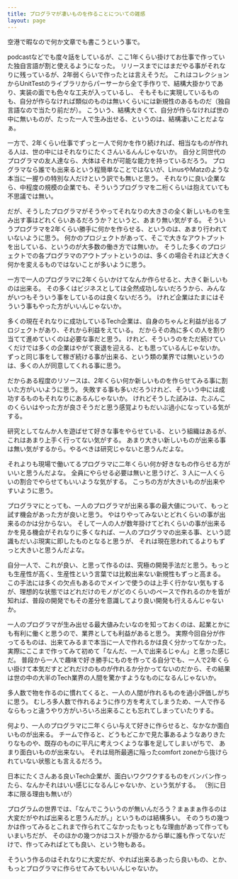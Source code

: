 ```yaml
---
title: プログラマが凄いものを作ることについての雑感
layout: page
---
```


空港で暇なので何か文章でも書こうという事で。

podcastなどでも度々話をしているが、ここ1年くらい掛けてお仕事で作っていた独自言語が割と使えるようになった。
リリースまでにはまだやる事がそれなりに残っているが、2年弱くらいで作ったとは言えそうだ。
これはコレクションからUnitTestのライブラリからパーサーから全て手作りで、結構大掛かりであり、実装の面でも色々な工夫が入っているし、
そもそもに実現しているものも、自分が作らなければ類似のものは無いくらいには新規性のあるものだ（独自言語なので当たり前だが）。
こういう、結構大きくて、自分が作らなければ世の中に無いものが、たった一人で生み出せる、というのは、結構凄いことだよなぁ。

一方で、2年くらい仕事でずっと一人で何かを作り続ければ、相当なものが作れる人は、世の中にはそれなりにたくさんいるんんじゃないか。
自分と同世代のプログラマの友人達なら、大体はそれが可能な能力を持っているだろう。
プログラマなら誰でも出来るという程簡単なことではないが、LinusやMatzのような本当に一握りの特別な人だけという訳でも無いと思う。
それなりに良い企業なら、中程度の規模の企業でも、そういうプログラマを二桁くらいは抱えていても不思議では無い。

だが、そうしたプログラマがそうやってそれなりの大きさの全く新しいものを生み出す事はどれくらいあるだろうか？というと、あまり無い気がする。
そういうプログラマを2年くらい勝手に何かを作らせる、というのは、あまり行われていないように思う。
何かのプロジェクトがあって、そこで大きなアウトプットを出している、というのが大多数の働き方では無いか。
そうした多くのプロジェクトでの各プログラマのアウトプットというのは、多くの場合それほど大きく何かを変えるものではないことが多いように思う。

一方で一人のプログラマに2年くらいかけてなんか作らせると、大きく新しいものは出来る。
その多くはビジネスとしては全然成功しないだろうから、みんながいつもそういう事をしているのは良くないだろう。
けれど企業はたまにはそういう事もやった方がいいんじゃないか。

多くの現在それなりに成功しているTech企業は、自身のちゃんと利益が出るプロジェクトがあり、それから利益をえている。
だからその為に多くの人を割り当てて進めていくのは必要な事だと思う。
けれど、そういうのをただ続けていくだけでは多くの企業はやがて衰退を迎える、とも思っているんじゃないか。
ずっと同じ事をして稼ぎ続ける事が出来る、という類の業界では無いというのは、多くの人が同意してくれる事に思う。

だからある程度のリソースは、2年くらい何か新しいものを作らせてみる事に割いた方がいいように思う。
失敗する事も多いだろうけれど、そういう中には成功するものもそれなりにあるんじゃないか。
けれどそうした試みは、たぶんこのくらいはやった方が良さそうだと思う感覚よりもだいぶ過小になっている気がする。

研究としてなんか人を遊ばせて好きな事をやらせている、という組織はあるが、これはあまり上手く行ってない気がする。
あまり大きい新しいものが出来る事は無い気がするから。やるべきは研究じゃないと思うんだよな。

それよりも現場で働いてるプログラマに二年くらい何か好きなもの作らせる方がいいと思うんだよな。
全員にやらせる必要は無いと思うけど、3 人に一人くらいの割合でやらせてもいいような気がする。
こっちの方が大きいものが出来やすいように思う。

プログラマにとっても、一人のプログラマが出来る事の最大値について、もっと試す機会があった方が良いと思う。
やはりやってみないとどれくらいの事が出来るのかは分からない。
そして一人の人が数年掛けてどれくらいの事が出来るかを見る機会がそれなりに多くなれば、一人のプログラマの出来る事、という認識もだいぶ現実に即したものとなると思うが、
それは現在思われてるよりもずっと大きいと思うんだよな。

自分一人で、これが良い、と思って作るのは、究極の開発手法だと思う。もっとも生産性が高く、生産性という言葉では比較出来ない新規性もずっと高まる。
この手法には多くの欠点もあるのでメインで使うのは上手く行かない気もするが、理想的な状態ではどれだけのモノがどのくらいのペースで作れるのかを皆が知れば、普段の開発でもその差分を意識してより良い開発も行えるんじゃないか。



一人のプログラマが生み出せる最大値みたいなのを知っておくのは、起業とかにも有利に働くと思うので、業界としても利益があると思う。
実際今回自分が作ってるものは、出来てみるまで本当に一人で作れるかは良く分かってなかった。
実際にここまで作ってみて初めて「なんだ、一人で出来るじゃん」と思った感じだ。
普段から一人で趣味で好き勝手にものを作ってる自分でも、一人で2年くらい掛けて本気だすとどれだけのものが作れるか分かってないのだから、その結果は世の中の大半のTech業界の人間を驚かすようなものになるんじゃないか。

多人数で物を作るのに慣れてくると、一人の人間が作れるものを過小評価しがちに思う。
むしろ多人数で作れるように作り方を考えてしまうため、一人で作るならもっと違うやり方がいろいろ出来ることも忘れてしまっていたりする。

何より、一人のプログラマに二年くらい与えて好きに作らせると、なかなか面白いものが出来る。
チームで作ると、どうもどこかで見た事あるようなありきたりなものや、既存のものに平凡に考えつくような事を足してしまいがちで、
あまり面白いものが出来ない。
それは局所最適に陥ったcomfort zoneから抜けられていない状態とも言えるだろう。

日本にたくさんある良いTech企業が、面白いワクワクするものをバンバン作ったら、なんかそれはいい感じになるんじゃないか、という気がする。
（別に日本に限る理由も無いが）

プログラムの世界では、「なんでこういうのが無いんだろう？まぁまぁ作るのは大変だがやれば出来ると思うんだが。」というものは結構多い。
そのうちの幾つかは作ってみるとこれまで作られてこなかったもっともな理由があって作ってもいまいちだが、
そのほかの幾つかはコストが掛かるから単に誰も作ってないだけで、作ってみればとても良い、という物もある。

そういう作るのはそれなりに大変だが、やれば出来るあったら良いもの、とか、もっとプログラマに作らせてみてもいいんじゃないか。